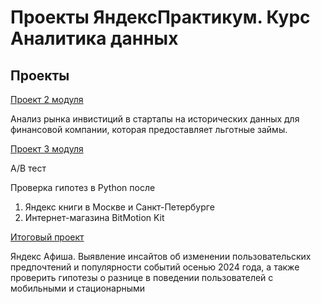 # Проекты ЯндексПрактикум. Курс Аналитика данных
## Проекты
[Проект 2 модуля](https://github.com/pshsyz/Practicum_projects/blob/main/Project_2_module.ipynb)

Анализ рынка инвистиций в стартапы на исторических данных для финансовой компании, которая предоставляет льготные займы.

[Проект 3 модуля](https://github.com/pshsyz/Practicum_projects/blob/main/Project_3_module.ipynb)

A/B тест

Проверка гипотез в Python после
1. Яндекс книги в Москве и Санкт-Петербурге
2. Интернет-магазина BitMotion Kit

[Итоговый проект](https://github.com/pshsyz/Practicum_projects/blob/main/Final_project.ipynb)

Яндекс Афиша.
Выявление инсайтов об изменении пользовательских предпочтений и популярности событий осенью 2024 года, а также проверить гипотезы о разнице в поведении пользователей с мобильными и стационарными
